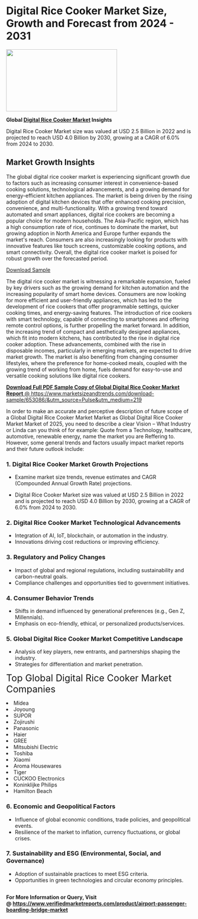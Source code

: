 <H1>Digital Rice Cooker Market Size, Growth and Forecast from 2024 - 2031</H1><img class="aligncenter size-medium wp-image-584254" src="https://thirdeyenews.in/wp-content/uploads/2024/09/Global-Market-Research-300x168.jpeg" alt="" width="300" height="168" /><p><strong>Global&nbsp;<a href="https://www.marketsizeandtrends.com/download-sample/653086/&amp;utm_source=Pulse&amp;utm_medium=219">Digital Rice Cooker Market</a> Insights</strong></p><p>Digital Rice Cooker Market size was valued at USD 2.5 Billion in 2022 and is projected to reach USD 4.0 Billion by 2030, growing at a CAGR of 6.0% from 2024 to 2030.</p><p><h2>Market Growth Insights</h2> <p>The global digital rice cooker market is experiencing significant growth due to factors such as increasing consumer interest in convenience-based cooking solutions, technological advancements, and a growing demand for energy-efficient kitchen appliances. The market is being driven by the rising adoption of digital kitchen devices that offer enhanced cooking precision, convenience, and multi-functionality. With a growing trend toward automated and smart appliances, digital rice cookers are becoming a popular choice for modern households. The Asia-Pacific region, which has a high consumption rate of rice, continues to dominate the market, but growing adoption in North America and Europe further expands the market's reach. Consumers are also increasingly looking for products with innovative features like touch screens, customizable cooking options, and smart connectivity. Overall, the digital rice cooker market is poised for robust growth over the forecasted period.</p> <p><a href="#">Download Sample</a></p> <p>The digital rice cooker market is witnessing a remarkable expansion, fueled by key drivers such as the growing demand for kitchen automation and the increasing popularity of smart home devices. Consumers are now looking for more efficient and user-friendly appliances, which has led to the development of rice cookers that offer programmable settings, quicker cooking times, and energy-saving features. The introduction of rice cookers with smart technology, capable of connecting to smartphones and offering remote control options, is further propelling the market forward. In addition, the increasing trend of compact and aesthetically designed appliances, which fit into modern kitchens, has contributed to the rise in digital rice cooker adoption. These advancements, combined with the rise in disposable incomes, particularly in emerging markets, are expected to drive market growth. The market is also benefiting from changing consumer lifestyles, where the preference for home-cooked meals, coupled with the growing trend of working from home, fuels demand for easy-to-use and versatile cooking solutions like digital rice cookers.</p> <p><a href="#"></p><p><span class=""><strong>Download Full PDF Sample Copy of Global Digital Rice Cooker Market Report</strong> @ <a href="https://www.marketsizeandtrends.com/download-sample/653086/&amp;utm_source=Pulse&amp;utm_medium=219" target="_blank">https://www.marketsizeandtrends.com/download-sample/653086/&amp;utm_source=Pulse&amp;utm_medium=219</a></span></p><p>In order to make an accurate and perceptive description of future scope of a Global&nbsp;Digital Rice Cooker Market Market as Global&nbsp;Digital Rice Cooker Market Market of 2025, you need to describe a clear Vision &ndash; What Industry or Linda can you think of for example: Quote from a Technology, healthcare, automotive, renewable energy, name the market you are Reffering to. However, some general trends and factors usually impact market reports and their future outlook include:</p><h3>1.&nbsp;<strong>Digital Rice Cooker Market Growth Projections</strong></h3><ul><li>Examine market size trends, revenue estimates and CAGR (Compounded Annual Growth Rate) projections.</li><li><p>Digital Rice Cooker Market size was valued at USD 2.5 Billion in 2022 and is projected to reach USD 4.0 Billion by 2030, growing at a CAGR of 6.0% from 2024 to 2030.</p></li></ul><h3>2.&nbsp;<strong>Digital Rice Cooker Market Technological Advancements</strong></h3><ul><li>Integration of AI, IoT, blockchain, or automation in the industry.</li><li>Innovations driving cost reductions or improving efficiency.</li></ul><h3>3.&nbsp;<strong>Regulatory and Policy Changes</strong></h3><ul><li>Impact of global and regional regulations, including sustainability and carbon-neutral goals.</li><li>Compliance challenges and opportunities tied to government initiatives.</li></ul><h3>4.&nbsp;<strong>Consumer Behavior Trends</strong></h3><ul><li>Shifts in demand influenced by generational preferences (e.g., Gen Z, Millennials).</li><li>Emphasis on eco-friendly, ethical, or personalized products/services.</li></ul><h3>5.&nbsp;<strong>Global Digital Rice Cooker Market Competitive Landscape</strong></h3><ul><li>Analysis of key players, new entrants, and partnerships shaping the industry.</li><li>Strategies for differentiation and market penetration.</li></ul><p data-pm-slice="1 1 []"><span style="color: inherit; font-family: inherit; font-size: 25px;">Top Global Digital Rice Cooker Market Companies</span></p><div class="" data-test-id=""><p><li>Midea</li><li> Joyoung</li><li> SUPOR</li><li> Zojirushi</li><li> Panasonic</li><li> Haier</li><li> GREE</li><li> Mitsubishi Electric</li><li> Toshiba</li><li> Xiaomi</li><li> Aroma Housewares</li><li> Tiger</li><li> CUCKOO Electronics</li><li> Koninklijke Philips</li><li> Hamilton Beach</li></p></div><h3>6.&nbsp;<strong>Economic and Geopolitical Factors</strong></h3><ul><li>Influence of global economic conditions, trade policies, and geopolitical events.</li><li>Resilience of the market to inflation, currency fluctuations, or global crises.</li></ul><h3>7.&nbsp;<strong>Sustainability and ESG (Environmental, Social, and Governance)</strong></h3><ul><li>Adoption of sustainable practices to meet ESG criteria.</li><li>Opportunities in green technologies and circular economy principles.</li></ul><h2><strong style="font-size: 14px;">For More Information or Query, Visit @&nbsp;</strong><a style="background-color: #ffffff; font-size: 14px;" href="https://www.marketsizeandtrends.com/report/digital-rice-cooker-market/" target="_blank">https://www.verifiedmarketreports.com/product/airport-passenger-boarding-bridge-market</a></h2>
